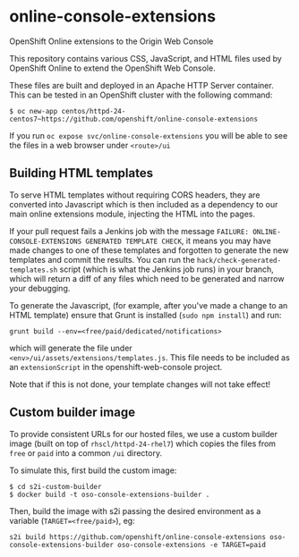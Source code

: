# online-console-extensions
OpenShift Online extensions to the Origin Web Console

This repository contains various CSS, JavaScript, and HTML files used by OpenShift Online to extend the OpenShift Web Console.

These files are built and deployed in an Apache HTTP Server container. This can be tested in an OpenShift cluster with the following command:

`$ oc new-app centos/httpd-24-centos7~https://github.com/openshift/online-console-extensions`

If you run `oc expose svc/online-console-extensions` you will be able to see the files in a web browser under `<route>/ui`

## Building HTML templates

To serve HTML templates without requiring CORS headers, they are converted into Javascript which is then included as a dependency to our main online extensions module, injecting the HTML into the pages.

If your pull request fails a Jenkins job with the message `FAILURE: ONLINE-CONSOLE-EXTENSIONS GENERATED TEMPLATE CHECK`, it means you may have made changes to one of these templates and forgotten to generate the new templates and commit the results. You can run the `hack/check-generated-templates.sh` script (which is what the Jenkins job runs) in your branch, which will return a diff of any files which need to be generated and narrow your debugging.

To generate the Javascript, (for example, after you've made a change to an HTML template) ensure that Grunt is installed (`sudo npm install`) and run:

`grunt build --env=<free/paid/dedicated/notifications>`

which will generate the file under `<env>/ui/assets/extensions/templates.js`. This file needs to be included as an `extensionScript` in the openshift-web-console project.

Note that if this is not done, your template changes will not take effect!

## Custom builder image

To provide consistent URLs for our hosted files, we use a custom builder image (built on top of `rhscl/httpd-24-rhel7`) which copies the files from `free` or `paid` into a common `/ui` directory.

To simulate this, first build the custom image:

```
$ cd s2i-custom-builder
$ docker build -t oso-console-extensions-builder .
```

Then, build the image with s2i passing the desired environment as a variable (`TARGET=<free/paid>`), eg:

```
s2i build https://github.com/openshift/online-console-extensions oso-console-extensions-builder oso-console-extensions -e TARGET=paid
```